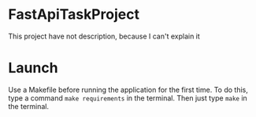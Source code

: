 # FastApiTaskProject
This project have not description, because I can't explain it

# Launch

Use a Makefile before running the application for the first time. To do this, type a command `make requirements` in the terminal.
Then just type `make` in the terminal.
